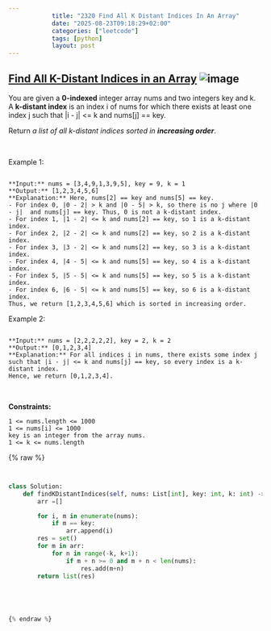 ```yaml
---
            title: "2320 Find All K Distant Indices In An Array"
            date: "2025-08-23T09:18:29+02:00"
            categories: ["leetcode"]
            tags: [python]
            layout: post
---
```

            
## [Find All K-Distant Indices in an Array](https://leetcode.com/problems/find-all-k-distant-indices-in-an-array) ![image](https://img.shields.io/badge/Difficulty-Easy-brightgreen)

You are given a **0-indexed** integer array nums and two integers key and k. A **k-distant index** is an index i of nums for which there exists at least one index j such that |i - j| <= k and nums[j] == key.

Return *a list of all k-distant indices sorted in **increasing order***.

 

Example 1:

```

**Input:** nums = [3,4,9,1,3,9,5], key = 9, k = 1
**Output:** [1,2,3,4,5,6]
**Explanation:** Here, nums[2] == key and nums[5] == key.
- For index 0, |0 - 2| > k and |0 - 5| > k, so there is no j where |0 - j|  and nums[j] == key. Thus, 0 is not a k-distant index.
- For index 1, |1 - 2| <= k and nums[2] == key, so 1 is a k-distant index.
- For index 2, |2 - 2| <= k and nums[2] == key, so 2 is a k-distant index.
- For index 3, |3 - 2| <= k and nums[2] == key, so 3 is a k-distant index.
- For index 4, |4 - 5| <= k and nums[5] == key, so 4 is a k-distant index.
- For index 5, |5 - 5| <= k and nums[5] == key, so 5 is a k-distant index.
- For index 6, |6 - 5| <= k and nums[5] == key, so 6 is a k-distant index.
Thus, we return [1,2,3,4,5,6] which is sorted in increasing order. 

```

Example 2:

```

**Input:** nums = [2,2,2,2,2], key = 2, k = 2
**Output:** [0,1,2,3,4]
**Explanation:** For all indices i in nums, there exists some index j such that |i - j| <= k and nums[j] == key, so every index is a k-distant index. 
Hence, we return [0,1,2,3,4].

```

 

**Constraints:**

	1 <= nums.length <= 1000
	1 <= nums[i] <= 1000
	key is an integer from the array nums.
	1 <= k <= nums.length

{% raw %}


```python


class Solution:
    def findKDistantIndices(self, nums: List[int], key: int, k: int) -> List[int]:
        arr =[]

        for i, m in enumerate(nums):
            if m == key:
                arr.append(i)
        res = set()
        for m in arr:
            for n in range(-k, k+1):
                if m + n >= 0 and m + n < len(nums):
                    res.add(m+n)
        return list(res)


        


{% endraw %}
```
